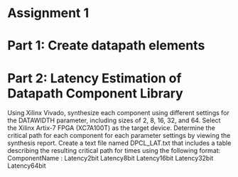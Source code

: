 # Assignment 1

# Part 1: Create datapath elements


# Part 2: Latency Estimation of Datapath Component Library

Using Xilinx Vivado, synthesize each component using different settings for the DATAWIDTH parameter,
including sizes of 2, 8, 16, 32, and 64.
Select the Xilinx Artix-7 FPGA (XC7A100T) as the target device.
Determine the critical path for each component for each parameter settings by viewing the synthesis
report.
Create a text file named DPCL_LAT.txt that includes a table describing the resulting critical path for
times using the following format:
ComponentName : Latency2bit Latency8bit Latency16bit Latency32bit
Latency64bit
